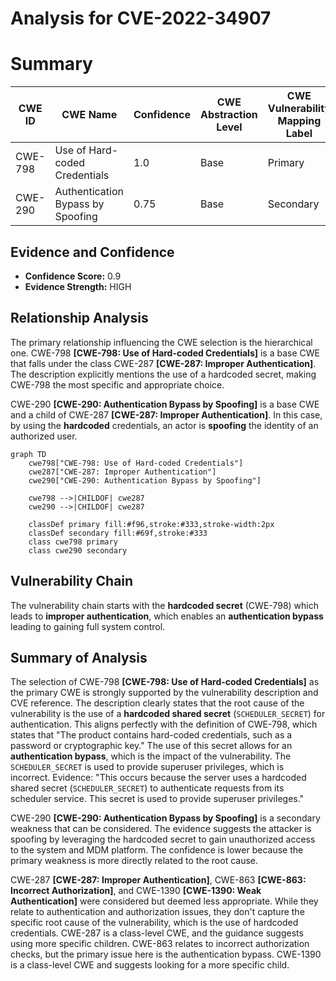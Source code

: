 # Analysis for CVE-2022-34907

# Summary

| CWE ID  | CWE Name                       | Confidence | CWE Abstraction Level | CWE Vulnerability Mapping Label | CWE-Vulnerability Mapping Notes |
|---------|--------------------------------|------------|-----------------------|---------------------------------|---------------------------------|
| CWE-798 | Use of Hard-coded Credentials  | 1.0        | Base                  | Primary                          | Allowed                         |
| CWE-290 | Authentication Bypass by Spoofing | 0.75       | Base                  | Secondary                        | Allowed                         |

## Evidence and Confidence

*   **Confidence Score:** 0.9
*   **Evidence Strength:** HIGH

## Relationship Analysis

The primary relationship influencing the CWE selection is the hierarchical one. CWE-798 **[CWE-798: Use of Hard-coded Credentials]** is a base CWE that falls under the class CWE-287 **[CWE-287: Improper Authentication]**. The description explicitly mentions the use of a hardcoded secret, making CWE-798 the most specific and appropriate choice.

CWE-290 **[CWE-290: Authentication Bypass by Spoofing]** is a base CWE and a child of CWE-287 **[CWE-287: Improper Authentication]**. In this case, by using the **hardcoded** credentials, an actor is **spoofing** the identity of an authorized user.

```mermaid
graph TD
    cwe798["CWE-798: Use of Hard-coded Credentials"]
    cwe287["CWE-287: Improper Authentication"]
    cwe290["CWE-290: Authentication Bypass by Spoofing"]

    cwe798 -->|CHILDOF| cwe287
    cwe290 -->|CHILDOF| cwe287

    classDef primary fill:#f96,stroke:#333,stroke-width:2px
    classDef secondary fill:#69f,stroke:#333
    class cwe798 primary
    class cwe290 secondary
```

## Vulnerability Chain

The vulnerability chain starts with the **hardcoded secret** (CWE-798) which leads to **improper authentication**, which enables an **authentication bypass** leading to gaining full system control.

## Summary of Analysis

The selection of CWE-798 **[CWE-798: Use of Hard-coded Credentials]** as the primary CWE is strongly supported by the vulnerability description and CVE reference. The description clearly states that the root cause of the vulnerability is the use of a **hardcoded shared secret** (`SCHEDULER_SECRET`) for authentication. This aligns perfectly with the definition of CWE-798, which states that "The product contains hard-coded credentials, such as a password or cryptographic key." The use of this secret allows for an **authentication bypass**, which is the impact of the vulnerability. The `SCHEDULER_SECRET` is used to provide superuser privileges, which is incorrect.
Evidence: "This occurs because the server uses a hardcoded shared secret (`SCHEDULER_SECRET`) to authenticate requests from its scheduler service. This secret is used to provide superuser privileges."

CWE-290 **[CWE-290: Authentication Bypass by Spoofing]** is a secondary weakness that can be considered. The evidence suggests the attacker is spoofing by leveraging the hardcoded secret to gain unauthorized access to the system and MDM platform. The confidence is lower because the primary weakness is more directly related to the root cause.

CWE-287 **[CWE-287: Improper Authentication]**, CWE-863 **[CWE-863: Incorrect Authorization]**, and CWE-1390 **[CWE-1390: Weak Authentication]** were considered but deemed less appropriate. While they relate to authentication and authorization issues, they don't capture the specific root cause of the vulnerability, which is the use of hardcoded credentials. CWE-287 is a class-level CWE, and the guidance suggests using more specific children. CWE-863 relates to incorrect authorization checks, but the primary issue here is the authentication bypass. CWE-1390 is a class-level CWE and suggests looking for a more specific child.